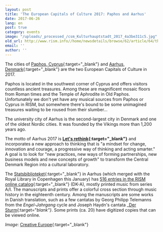 ```yaml
---
layout: post
title: 'The European Capitals of Culture 2017: Paphos and Aarhus'
date: 2017-06-26
lang: en
post: true
category: events
image: "/uploads/_processed_/csm_Kulturhauptstadt_2017_4a3be311c5.jpg"
old_url: http://www.rism.info//home/newsdetails/browse/62/article/64/the-european-capitals-of-culture-2017-paphos-and-aarhus.html
email: ''
author: ''
---
```



The cities of [Paphos, Cyprus](http://www.pafos2017.eu/?lang=en){:target="_blank"} and [Aarhus, Denmark](http://www.aarhus2017.dk/en/){:target="_blank"} are the two European Capitals of Culture in 2017.

Paphos is located in the southwest corner of Cyprus and offers visitors countless ancient treasures. Among these are magnificent mosaic floors from Roman times and the Temple of Aphrodite in Old Paphos. Unfortunately we don't yet have any musical sources from Paphos or Cyprus in RISM, but somewhere there's bound to be some unimagined treasures waiting to be roused from their slumber…

The university city of Aarhus is the second-largest city in Denmark and one of the oldest Nordic cities. It was founded by the Vikings more than 1,200 years ago.

The motto of Aarhus 2017 is **[Let's rethink](http://www.aarhus2017.dk/en/about-us/what-is-aarhus-2017/lets-rethink/){:target="_blank"}** and incorporates a new approach to thinking that is "a mindset for change, innovation and courage, a progressive way of thinking and acting smarter." A goal is to look for "new practices, new ways of forming partnerships, new business models and new concepts of growth" to transform the Central Denmark Region into a cultural laboratory.

The [Statsbiblioteket](http://www.statsbiblioteket.dk/){:target="_blank"} in Aarhus (which merged with the Royal Library in Copenhagen this January) has [516 entries in the RISM online catalog](https://opac.rism.info/metaopac/search?View=rism&siglum=DK-A){:target="_blank"} (DK-A), mostly printed music from series A/I. The manuscripts and prints offer a colorful cross section through music history in the eighteenth century. Among the manuscripts are some works in Danish translation, such as a few cantatas by Georg Philipp Telemanns from the _Engel-Jahrgang_ cycle and Joseph Haydn's cantata _[Der Sturm](https://opac.rism.info/search?id=150203362){:target="_blank"}_. Some prints (ca. 20) have digitized copies that can be viewed online.



_Image_: [Creative Europe](https://ec.europa.eu/programmes/creative-europe/actions/capitals-culture_en){:target="_blank"}

<script type="text/javascript">var switchTo5x=true;</script><script type="text/javascript" src="http://w.sharethis.com/button/buttons.js"></script><script type="text/javascript">stLight.options({publisher: "9b601438-1ce1-49d8-bfd7-9cff5df54c17", doNotHash: false, doNotCopy: false, hashAddressBar: false});</script>